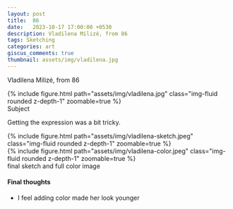 ```yaml
---
layout: post
title:  86
date:   2023-10-17 17:00:00 +0530
description: Vladilena Milizé, from 86
tags: Sketching
categories: art
giscus_comments: true
thumbnail: assets/img/vladilena.jpg
---
```


Vladilena Milizé, from 86
<div class="row mt-3">
    <div class="mx-auto d-block">
        {% include figure.html path="assets/img/vladilena.jpg" class="img-fluid rounded z-depth-1" zoomable=true %}
    </div>
</div>
<div class="caption">
    Subject
</div>

Getting the expression was a bit tricky.

<div class="row mt-3">
    <div class="col-sm mt-3 mt-md-0">
        {% include figure.html path="assets/img/vladilena-sketch.jpeg" class="img-fluid rounded z-depth-1" zoomable=true %}
    </div>
    <div class="col-sm mt-3 mt-md-0">
        {% include figure.html path="assets/img/vladilena-color.jpeg" class="img-fluid rounded z-depth-1" zoomable=true %}
    </div>
</div>
<div class="caption">
    final sketch and full color image
</div>

#### Final thoughts
 - I feel adding color made her look younger
